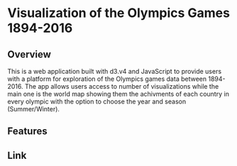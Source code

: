 # Visualization of the Olympics Games 1894-2016 

## Overview

This is a web application built with d3.v4 and JavaScript  to provide users with a platform for exploration of the Olympics games data between 1894-2016.
The app allows users access to number of visualizations while the main one is the world map showing them the achivments of each country in every olympic with the option to choose the year and season (Summer/Winter). 

## Features



## Link

